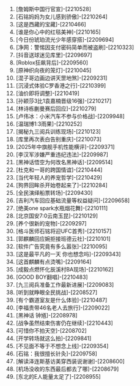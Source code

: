 
1. [詹姆斯中国行官宣]-[2210528]
1. [石铭妈妈为女儿感到骄傲]-[2210264]
1. [这是西藏的宝藏]-[2210466]
1. [谁是你心中的红毯美神]-[2210165]
1. [今日份琥珀流光少年感穿搭]-[2209694]
1. [净网：警惕因支付密码简单而被盗刷]-[2210323]
1. [抖音送球迷见库里]-[2209697]
1. [Roblox狂飙背后]-[2209560]
1. [原神织向夜的笼灯]-[2210045]
1. [混子哥边画边讲天罡地煞]-[2209231]
1. [沉浸式体验C罗香港之行]-[2210399]
1. [油价即将调整]-[2210419]
1. [孙颖莎3比1袁嘉楠晋级16强]-[2210217]
1. [林诗栋蒯曼赛后回应]-[2210279]
1. [卢伟冰：小米汽车不参与价格战]-[2209948]
1. [温瑞博1:3雨果]-[2210252]
1. [揭秘九三阅兵训练现场]-[2210123]
1. [库里再次表白告别重庆]-[2210073]
1. [2025年中旗舰手机性能横评]-[2209371]
1. [李汉军涉嫌严重违纪违法]-[2209987]
1. [黑神话悟空为何改名黑神话]-[2209514]
1. [杜克和一哥的跨国情谊]-[2210444]
1. [当代年轻人的养宠哲学]-[2210429]
1. [狗界回眸杀开始卷起来了]-[2210284]
1. [全民演绎船票转场]-[2209430]
1. [吉利汽车回应基础流量等权益疑问]-[2209658]
1. [绝美one spark水瓶烟花舞]-[2210111]
1. [北京国安7:0云南玉昆]-[2210129]
1. [养个很新的宠物]-[2209297]
1. [格斗医师石铭将迎UFC首秀]-[2210157]
1. [郭麒麟回应婉拒接班德云社]-[2210101]
1. [软件广告究竟有多么嚣张]-[2210095]
1. [这是最平凡的一天 你也想念吗]-[2209343]
1. [这首麒麟有点烫嘴]-[2209164]
1. [成毅点燃怀化辰溪村BA现场]-[2210162]
1. [GOOD BOY翻唱]-[2210483]
1. [九三阅兵准备工作最新进展]-[2209083]
1. [听到就睁眼全民挑战]-[2208527]
1. [有个霸道室友是什么体验]-[2210487]
1. [李福贵带46名老人去旅行]-[2209022]
1. [黑神话 钟馗]-[2208978]
1. [战争虽然结束伤害仍在继续]-[2210443]
1. [可惜你不拍天空]-[2208702]
1. [开学转场就这么拍]-[2209841]
1. [不见面不等于不想念上线]-[2209354]
1. [石铭：我很擅长针灸]-[2209758]
1. [解读泽连斯基访美穿西装说谢谢]-[2208600]
1. [机场没收的东西最后都去了哪]-[2208679]
1. [东北的E人能量太足了]-[2208955]